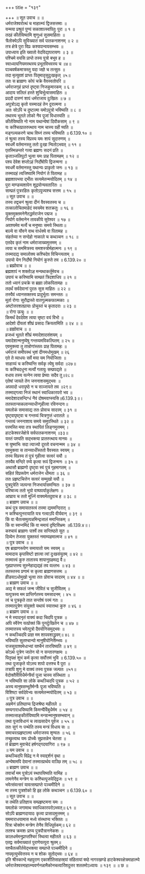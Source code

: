 +++
title = "१३९"

+++
॥ सूत उवाच ॥ ॥  
धर्मराजेश्वरोत्थं च माहात्म्यं द्विजसत्तमाः ॥  
यन्मया प्रश्रुतं पुण्यं सकाशात्स्वपितुः पुरा ॥ १ ॥  
तदहं कीर्तयिष्यामि शृणुध्वं सुसमाहिताः ॥  
त्रैलोक्येऽपि सुविख्यातं सर्व पातकनाशनम् ॥ २ ॥  
तत्र क्षेत्रे पुरा विप्रः कश्यपान्वयसम्भवः ॥  
उपाध्याय इति ख्यातो वेदविद्यापरायणः ॥ ३ ॥  
पश्चिमे वयसि प्राप्ते तस्य पुत्रो बभूव ह ॥  
स्वाध्यायनियमस्थस्य प्रभूतविभवस्य च ॥४॥  
पञ्चवर्षकमात्रस्तु यदा जज्ञे च तत्सुतः ॥  
तदा मृत्युवशं प्राप्तः पितृमातृसुदुःखकृत् ॥५॥  
ततः स ब्राह्मणः कोपं चक्रे वैवस्वतोपरि ॥  
धर्मराजगृहं प्राप्तं दृष्ट्वा निजकुमारकम् ॥ ६ ॥  
आदाय सलिलं हस्ते शुचिर्भूत्वासमाहितः ॥  
प्रददौ दारुणं शापं धर्मराजाय दुःखितः ॥ ७ ॥  
अपुत्रोऽद्य कृतो यस्मादहं तेन दुरात्मना ॥  
अतः सोऽपि च दुष्टात्मा यमोऽपुत्रो भविष्यति ॥ ८ ॥  
तथास्य भूतले लोको नैव पूजां विधास्यति ॥  
कीर्तयिष्यति नो नाम यथान्येषां दिवौकसाम् ॥ ९ ॥  
यः कश्चित्प्रातरुत्थाय नाम चास्य ग्रही ष्यति ॥  
मङ्गल्यकरणे चाथ विघ्नं तस्य भविष्यति ॥ 6.139.१० ॥  
तं श्रुत्वा तस्य विप्रस्य यमः शापं सुदारुणम् ॥  
स्वधर्मे वर्तमानस्तु ततो दुःखा न्वितोऽभवत् ॥ ११ ॥  
एतस्मिन्नन्तरे गत्वा ब्रह्मणः सदनं प्रति ॥  
कृताञ्जलिपुटो भूत्वा यमः प्राह पितामहम् ॥ १२ ॥  
पश्य देवेश शप्तोऽहं निर्दोषोपि द्विजन्मना ॥  
स्वधर्मे वर्तमानस्तु यथान्यः प्राकृतो जनः ॥ १३ ॥  
तस्मादहं त्यजिष्यामि नियोगं ते पितामह ॥  
ब्रह्मशापभया द्भीतः सत्यमेतन्मयोदितम् ॥ १४ ॥  
पुरा माण्डव्यशापेन शूद्रयोन्यवतारितः ॥  
साम्प्रतं पुत्ररहितः कृतोऽपूज्यश्च सत्तम ॥ १५ ॥  
॥ सूत उवाच ॥ ॥  
तस्य तद्वचनं श्रुत्वा दीनं वैवस्वतस्य च ॥  
तत्कालोचितमाहेदं स्वयमेव शतक्रतुः ॥ १६ ॥  
युक्तमुक्तमनेनैतद्धर्मराजेन पद्मज ॥  
नियोगे वर्तमानेन तावकीये सुरेश्वर ॥ १७ ॥  
अवश्यमेव मर्त्ये च मनुष्याः समये स्थिताः॥  
बाल्ये वा यौवने वाथ वार्धक्ये वा पितामह ॥  
संहर्तव्या न सन्देहो नाकाले च कथञ्चन ॥ १८ ॥  
एतदेव कृतं नाम धर्मराजाख्यमुत्तमम् ॥  
त्वया च सममित्रस्य समशस्त्रोर्महात्मनः ॥ १९ ॥  
तस्मादद्य समालोक्य कश्चिदेव विचिन्त्यताम् ॥  
उपायो येन निर्दोषो नियोगं कुरुते तव ॥ 6.139.२० ॥  
॥ ब्रह्मोवाच ॥ ॥  
ब्रह्मशापं न शक्तोऽह मन्यथाकर्तुमेवच ॥  
उपायं च करिष्यामि साम्प्रतं त्रिदशाधिप ॥ २१ ॥  
ततो ध्यानं प्रचक्रे स ब्रह्मा लोकपितामहः ॥  
तदर्थं सर्वदेवानां पुरतः सुस माहितः ॥ २२ ॥  
तस्यैवं ध्यानसक्तस्य प्रादुर्भूताः समन्ततः ॥  
मूर्ता रोगाः सुरौद्रास्ते वातगुल्मकफात्मकाः ॥  
अष्टोत्तरशतप्रायाः प्रोचुस्तं च कृतादराः ॥ २३ ॥  
॥ रोगा ऊचुः ॥ ॥  
किमर्थं देवदेवेश त्वया सृष्टा वयं विभो ॥  
आदेशो दीयतां शीघ्रं प्रसादः क्रियतामिति ॥ २४ ॥ ॥  
॥ व्रह्मोवाच ॥ ॥  
व्रजध्वं भूतले शीघ्रं ममादेशादसंशयम् ॥  
यमादेशान्मनुष्येषु गन्तव्यमविकल्पितम् ॥ २५ ॥  
एवमुक्त्त्वा तु तान्रोगांस्ततः प्राह पितामहः ॥  
धर्मराजं समीपस्थं भृशं दीनमधोमुखम् ॥ २६  
एते ते व्याधयः सर्वे मया यम नियोजिताः ॥  
साहाय्यं च करिष्यन्ति सर्वकृ त्येषु सर्वदा ॥२७॥  
यः कश्चिदधुना मर्त्यो गतायुः सम्प्रपद्यते ॥  
वधाय तस्य यत्नेन त्वया प्रेष्याः सदैव तु॥२८॥  
एतेषां जायते तेन जननाशसमुद्भवः ॥  
अपवादो धरापृष्ठे न च सञ्जायते तव ॥२९॥  
तस्माद्गत्वा निजं स्थानं स्वाधिकारपरो भव ॥  
ममादेशादसन्दिग्धं नैवं दोषमवाप्स्यसि॥6.139.३॥।  
ततस्तान्सकलान्व्याधीन्गृहीत्वा रविनन्दनः॥  
यमलोकं समासाद्य ततः प्रोवाच सादरम् ॥ ३१ ॥  
पृष्ट्वापृष्ट्वा च गन्तव्यं चित्रगुप्तं धरातले ॥  
गन्तव्यं जननाशाय समये समुपस्थिते ॥ ३२ ॥  
परमस्ति मया तत्र स्थापितं लिङ्गमुत्तमम् ।  
हाटकेश्वरजेक्षेत्रे सर्वपातकनाशनम् ॥३३॥  
यस्तं पश्यति सद्भक्त्या प्रातरुत्थाय मानवः ॥  
स युष्माभिः सदा त्याज्यो दूरतो वचनान्मम ॥ ३४ ॥  
एवमुक्त्वा स तान्व्याधींस्ततो वैवस्वतः स्वयम् ॥  
तस्य विप्रस्य तं पुत्रं गृहीत्वा सत्वरं ययौ ॥  
तस्यैव मन्दिरे रम्ये कृत्वा रूपं द्विजन्मनः ॥ ३५ ॥  
अथासौ ब्राह्मणो दृष्ट्वा स्वं पुत्रं गृहमागतम् ॥  
सहितं विप्ररूपेण धर्मराजेन धीमता ॥ ३६ ॥  
ततः प्रहृष्टचित्तेन सत्वरं सम्मुखो ययौ ॥  
पुत्रपुत्रेति जल्पन्स निजभार्यासमन्वितः ॥ ३७ ॥  
परिष्वज्य ततो भूयो वाष्पपर्याकुलेक्षणः ॥  
आघ्राय च ततो मूर्ध्नि वाक्यमेतदुवाच ह ॥ ३८ ॥  
॥ ब्राह्मण उवाच ॥ ॥  
कथं पुत्र समायातस्त्वं तस्मा द्यममन्दिरात् ॥  
न कश्चित्पुनरायाति यत्र गत्वाऽपि वीर्यवान् ॥ ३९ ॥  
किं वा चैतत्समुत्पन्नमिन्द्रजालं ममान्तिकम् ॥  
किं वा स्वप्नमिदं किं वा ममायं दृष्टिविभ्रमः ॥6.139.४॥।  
कश्चायं ब्राह्मणः पार्श्वे तव सन्तिष्ठते सुत ॥  
दिव्येन तेजसा युक्तस्तं नमाम्यहमात्मज ॥ ४१ ॥  
॥ पुत्र उवाच ॥ ॥  
एष ब्राह्मणरूपेण समायातो यमः स्वयम् ॥  
मामादाय कृपाविष्टो ज्ञात्वा त्वां दुःखसंयुतम् ॥ ४२ ॥  
तस्मात्त्वं कुरु तातास्य शापानुग्रहमद्य वै॥  
गृहप्राप्तस्य सुस्नेहाद्यद्यहं तव वल्लभः ॥ ४३ ॥  
ततस्तस्य प्रणामं स कृत्वा ब्राह्मणसत्तमः ॥  
व्रीडयाऽधोमुखो भूत्वा ततः प्रोवाच सादरम् ॥ ४४ ॥ ॥  
॥ ब्राह्मण उवाच ॥ ॥  
अद्य मे सफलं जन्म जीवितं च सुजीवितम् ॥  
यत्पुत्रस्य मम प्राप्तिर्गतस्य यमसादनम् । ४५ ॥  
त्वं च पुत्रकृते तात सन्तोषं परमं गतः ॥  
तस्मात्पुत्रेण संयुक्तो यथायं स्यात्तथा कुरु ॥ ४६ ॥  
॥ ब्राह्मण उवाच ॥ ॥  
न मे स्यादनृतं वाक्यं कदा चिदपि पुत्रक ॥  
अपि स्वैरेण यत्प्रोक्तं किं पुनर्दुःखितेन च ॥ ४७ ॥  
तस्मात्तस्य भवेत्पुत्रो दैवयोनिसमुद्भवः ॥  
न कथञ्चिदपि प्राज्ञ मम शापवशाद्ध्रुवम्॥ ४८ ॥  
भविष्यति सुतश्चान्यो मानुषीयोनिसम्भवः ॥  
राजसूयाश्वमेधाभ्यां यश्चैनं तारयिष्यति ॥ ४९ ॥  
कोऽर्थः पुत्रेण जातेन यो न सन्तारणक्षमः ॥  
पितृपक्षं शुभं कर्म कृत्वा सर्वोत्तमं भुवि ॥ 6.139.५० ॥  
तथा पूजाकृते योऽस्य शापो दत्तश्च वै पुरा ॥  
तत्रापि शृणु मे वाक्यं तस्य पुत्रक जल्पतः ॥५१॥  
वेदोक्तैर्विविधैर्मन्त्रैर्या पूजा चास्य संस्थिता ॥  
न भविष्यति सा लोके कथञ्चिदपि पुत्रक ॥ ५२ ॥  
अस्य मानुषसम्भूतैर्मन्त्रैः पूजा भविष्यति ॥  
विशिष्टा सर्वदेवेभ्यः सत्यमेतन्मयोदितम् ॥ ५३ ॥  
॥ पुत्र उवाच ॥ ॥  
अहमेनं प्रतिष्ठाप्य द्रिजश्रेष्ठ महीतले ॥  
सम्यगाराधयिष्यामि किमन्यैर्विबुधैर्मम ॥ ५४ ॥  
तस्मात्सङ्कीर्तयिष्यामि मन्त्रान्मानुषसम्भवान् ॥  
तथा पूजाविधानं च त्वत्प्रसादेन पूर्वज ॥ ५५ ॥  
ततः सुगं नः पन्थेति तस्य मन्त्रं विधाय सः ॥  
समाचरत्प्रहृष्टात्मा धर्मराजस्य शृण्वतः ॥ ५६ ॥  
तच्छ्रुत्वाथ यमः प्रोच्चैः सुप्रसन्नेन चेतसा ॥  
तं ब्राह्मण मुवाचेदं हर्षगद्गदयागिरा ॥ ९७ ॥  
॥ यम उवाच ॥ ॥  
कथञ्चिदपि विप्रेद्र न मे स्याद्दर्शनं वृथा ॥  
अन्येषामपि देवानां तस्मात्प्रार्थय वाञ्छि तम् ॥ ५८ ॥  
॥ ब्राह्मण उवाच ॥ ॥  
तवार्चां मम पुत्रोऽयं स्थापयिष्यति यामिह ॥  
तामनेनैव मन्त्रेण यः कश्चित्पूजयेद्द्विजः ॥ ५९ ॥  
भवेत्संवत्सरं यावत्सम्प्राप्ते पञ्चमीदिने ॥  
मा तस्य पुत्रशोको हि इह लोके कथञ्चन ॥ 6.139.६० ॥  
॥ सूत उवाच ॥ ॥  
स तथेति प्रतिज्ञाय सम्प्रहृष्टमना यमः ॥  
यमलोकं जगामाथ स्वाधिकारपरोऽभवत्॥ ६१ ॥  
सोऽपि ब्राह्मणदायादः कृत्वा प्रासादमुत्तमम् ॥  
यममाराधयामास मध्ये संस्थाप्य भक्तितः ॥  
पित्रा चोक्तेन मन्त्रेण तेनैव विधिपूर्वकम्॥ ६२ ॥  
ततश्च क्रमशः प्राप्य पुत्रपौत्राननेकशः ॥  
कालधर्ममनुप्राप्तश्चिरं स्थित्वा महीतले ॥ ६३ ॥  
एतद्वः सर्वमाख्यातं पुराणेयत्पुरा श्रुतम्॥  
यश्चैतत्कीर्तयेद्भक्त्या सम्प्राप्ते पञ्चमीदिने ॥  
नापमृत्युर्भवेत्तस्य न च शोकः सुतोद्भवः ॥ ६४ ॥  
इति श्रीस्कान्दे महपुराण एकाशीतिसाहस्र्यां संहितायां षष्ठे नागरखण्डे हाटकेश्वरक्षेत्रमाहात्म्ये धर्मराजेश्वरमाहात्म्यवर्णनन्नामैकोनचत्वारिंशदुत्तर शततमोऽध्यायः ॥ १३९ ॥ ॥ छ ॥